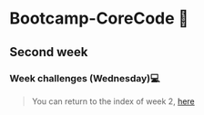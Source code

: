 # Bootcamp-CoreCode 🚀

## Second week
### Week challenges (Wednesday)💻

> You can return to the index of week 2, [here](indexWeek2.md)